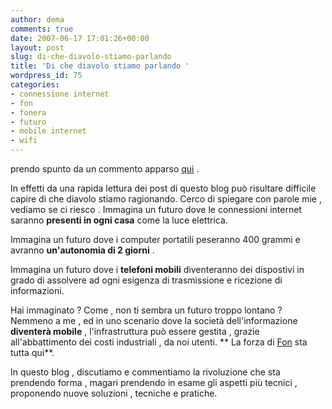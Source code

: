 ```yaml
---
author: dema
comments: true
date: 2007-06-17 17:01:26+00:00
layout: post
slug: di-che-diavolo-stiamo-parlando
title: 'Di che diavolo stiamo parlando '
wordpress_id: 75
categories:
- connessione internet
- fon
- fonera
- futuro
- mobile internet
- wifi
---
```


prendo spunto da un commento apparso [qui](http://itfonblog.wordpress.com/2007/06/13/tutto-il-nuovo-di-fon/#comment-962) .

In effetti da una rapida lettura dei post di questo blog può risultare difficile capire di che diavolo stiamo ragionando.
Cerco di spiegare con parole mie , vediamo se ci riesco .
Immagina un futuro dove le connessioni internet saranno **presenti in ogni casa** come la luce elettrica.

Immagina un futuro dove  i computer portatili peseranno 400 grammi e avranno **un'autonomia di 2 giorni** .

Immagina un futuro dove i **telefoni mobili** diventeranno dei dispostivi in grado di assolvere ad ogni esigenza di trasmissione e ricezione di informazioni.

Hai immaginato ? Come , non ti sembra un futuro troppo lontano ?
Nemmeno a me , ed in uno scenario dove la società dell'informazione **diventerà mobile** , l'infrastruttura può essere gestita , grazie all'abbattimento dei costi industriali , da noi utenti.
** La forza di [Fon](http://www.fon.com) sta tutta qui**.

In questo blog , discutiamo e commentiamo la rivoluzione che sta prendendo forma , magari prendendo in esame gli aspetti più tecnici , proponendo nuove soluzioni , tecniche e pratiche.
